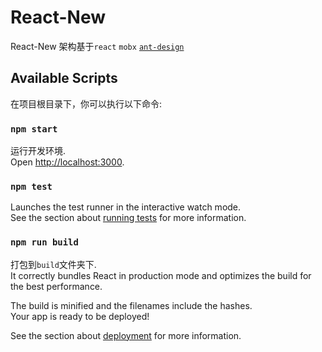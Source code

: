 # React-New

React-New 架构基于`react` `mobx` [`ant-design`](https://github.com/ant-design/ant-design)

## Available Scripts

在项目根目录下，你可以执行以下命令:

### `npm start`

运行开发环境.<br>
Open [http://localhost:3000](http://localhost:3000).

### `npm test`

Launches the test runner in the interactive watch mode.<br>
See the section about [running tests](https://facebook.github.io/create-react-app/docs/running-tests) for more information.

### `npm run build`

打包到`build`文件夹下.<br>
It correctly bundles React in production mode and optimizes the build for the best performance.

The build is minified and the filenames include the hashes.<br>
Your app is ready to be deployed!

See the section about [deployment](https://facebook.github.io/create-react-app/docs/deployment) for more information.
